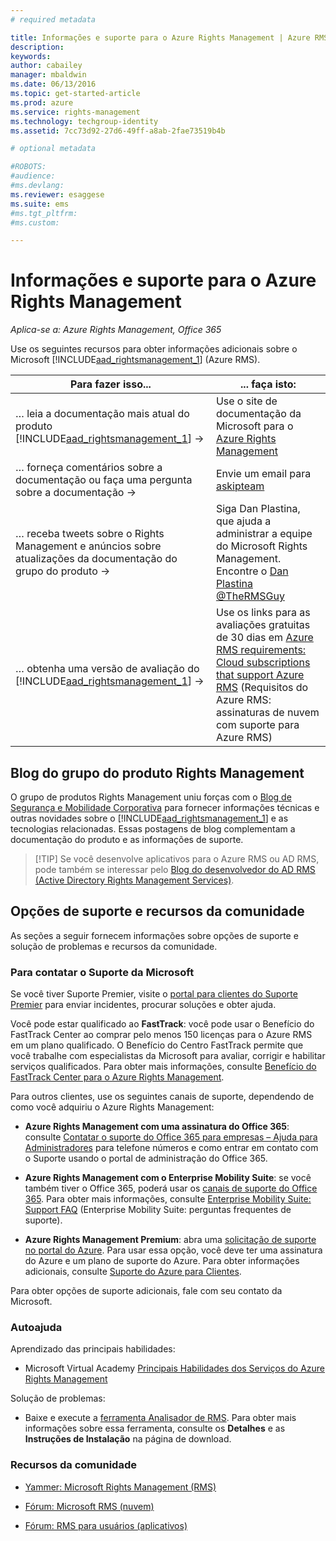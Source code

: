 ```yaml
---
# required metadata

title: Informações e suporte para o Azure Rights Management | Azure RMS
description:
keywords:
author: cabailey
manager: mbaldwin
ms.date: 06/13/2016
ms.topic: get-started-article
ms.prod: azure
ms.service: rights-management
ms.technology: techgroup-identity
ms.assetid: 7cc73d92-27d6-49ff-a8ab-2fae73519b4b

# optional metadata

#ROBOTS:
#audience:
#ms.devlang:
ms.reviewer: esaggese
ms.suite: ems
#ms.tgt_pltfrm:
#ms.custom:

---
```


# Informações e suporte para o Azure Rights Management

*Aplica-se a: Azure Rights Management, Office 365*

Use os seguintes recursos para obter informações adicionais sobre o Microsoft [!INCLUDE[aad_rightsmanagement_1](../includes/aad_rightsmanagement_1_md.md)] (Azure RMS).

|Para fazer isso...|... faça isto:|
|----------------|---------------|
|… leia a documentação mais atual do produto [!INCLUDE[aad_rightsmanagement_1](../includes/aad_rightsmanagement_1_md.md)] →|Use o site de documentação da Microsoft para o [Azure Rights Management](../understand-explore/azure-rights-management.md)|
|… forneça comentários sobre a documentação ou faça uma pergunta sobre a documentação →|Envie um email para [askipteam](mailto:%20askipteam@microsoft.com?subject=Documentation%20feedback)|
|… receba tweets sobre o Rights Management e anúncios sobre atualizações da documentação do grupo do produto →|Siga Dan Plastina, que ajuda a administrar a equipe do Microsoft Rights Management. Encontre o [Dan Plastina @TheRMSGuy](https://twitter.com/TheRMSGuy)|
|… obtenha uma versão de avaliação do [!INCLUDE[aad_rightsmanagement_1](../includes/aad_rightsmanagement_1_md.md)] →|Use os links para as avaliações gratuitas de 30 dias em [Azure RMS requirements: Cloud subscriptions that support Azure RMS](requirements-subscriptions.md) (Requisitos do Azure RMS: assinaturas de nuvem com suporte para Azure RMS)|


## Blog do grupo do produto Rights Management
O grupo de produtos Rights Management uniu forças com o [Blog de Segurança e Mobilidade Corporativa](https://blogs.technet.microsoft.com/enterprisemobility/?product=azure-rights-management-services) para fornecer informações técnicas e outras novidades sobre o [!INCLUDE[aad_rightsmanagement_1](../includes/aad_rightsmanagement_1_md.md)] e as tecnologias relacionadas. Essas postagens de blog complementam a documentação do produto e as informações de suporte.

> [!TIP] Se você desenvolve aplicativos para o Azure RMS ou AD RMS, pode também se interessar pelo [Blog do desenvolvedor do AD RMS (Active Directory Rights Management Services)](http://blogs.msdn.com/b/rms/).

## Opções de suporte e recursos da comunidade
As seções a seguir fornecem informações sobre opções de suporte e solução de problemas e recursos da comunidade.

### Para contatar o Suporte da Microsoft

Se você tiver Suporte Premier, visite o [portal para clientes do 	Suporte Premier](https://premier.microsoft.com/) para enviar incidentes, procurar soluções e obter ajuda.

Você pode estar qualificado ao **FastTrack**: você pode usar o Benefício do FastTrack Center ao comprar pelo menos 150 licenças para o Azure RMS em um plano qualificado. O Benefício do Centro FastTrack permite que você trabalhe com especialistas da Microsoft para avaliar, corrigir e habilitar serviços qualificados. Para obter mais informações, consulte [Benefício do FastTrack Center para o Azure Rights Management](https://technet.microsoft.com/library/mt607025.aspx).

Para outros clientes, use os seguintes canais de suporte, dependendo de como você adquiriu o Azure Rights Management:

- **Azure Rights Management com uma assinatura do Office 365**: consulte [Contatar o suporte do Office 365 para empresas – Ajuda para Administradores](https://support.office.com/article/Contact-Office-365-for-business-support-Admin-Help-32a17ca7-6fa0-4870-8a8d-e25ba4ccfd4b) para telefone números e como entrar em contato com o Suporte usando o portal de administração do Office 365. 

- **Azure Rights Management com o Enterprise Mobility Suite**: se você também tiver o Office 365, poderá usar os [canais de suporte do Office 365](https://support.office.com/article/Contact-Office-365-for-business-support-Admin-Help-32a17ca7-6fa0-4870-8a8d-e25ba4ccfd4b).  Para obter mais informações, consulte [Enterprise Mobility Suite: Support FAQ](https://technet.microsoft.com/dn932057.aspx) (Enterprise Mobility Suite: perguntas frequentes de suporte).

- **Azure Rights Management Premium**: abra uma [solicitação de suporte no portal do Azure](https://portal.azure.com/#blade/Microsoft_Azure_Support/HelpAndSupportBlade). Para usar essa opção, você deve ter uma assinatura do Azure e um plano de suporte do Azure. Para obter informações adicionais, consulte [Suporte do Azure para Clientes](https://azure.microsoft.com/support/plans/). 

Para obter opções de suporte adicionais, fale com seu contato da Microsoft. 

### Autoajuda

Aprendizado das principais habilidades:

- Microsoft Virtual Academy [Principais Habilidades dos Serviços do Azure Rights Management](https://mva.microsoft.com/en-us/training-courses/azure-rights-management-services-core-skills-10500?l=QLoxMwuCB_1805094681)

Solução de problemas:

- Baixe e execute a [ferramenta Analisador de RMS](http://www.microsoft.com/en-us/download/details.aspx?id=46437). Para obter mais informações sobre essa ferramenta, consulte os **Detalhes** e as **Instruções de Instalação** na página de download. 

### Recursos da comunidade

-   [Yammer: Microsoft Rights Management (RMS)](http://www.yammer.com/AskIPTeam)

-   [Fórum: Microsoft RMS (nuvem)](https://social.technet.microsoft.com/Forums/en-US/home?forum=rmscloud)

-   [Fórum: RMS para usuários (aplicativos)](https://social.technet.microsoft.com/Forums/en-US/home?forum=rmsapps)



<!--HONumber=Jun16_HO2-->


